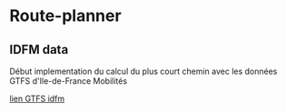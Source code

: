 # Route-planner

## IDFM data


Début implementation du calcul du plus court chemin avec les données GTFS d'Ile-de-France Mobilités

[lien GTFS idfm](https://data.opendatasoft.com/explore/dataset/offre-horaires-tc-gtfs-idfm%40datailedefrance/table/)